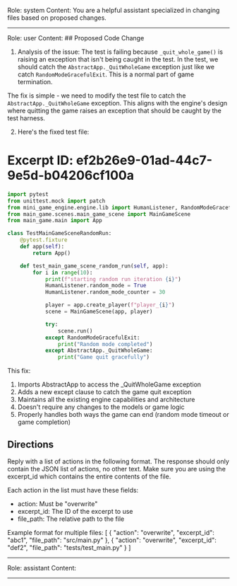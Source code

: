 Role: system
Content: You are a helpful assistant specialized in changing files based on proposed changes.
__________________
Role: user
Content: ## Proposed Code Change
1. Analysis of the issue:
The test is failing because `_quit_whole_game()` is raising an exception that isn't being caught in the test. In the test, we should catch the `AbstractApp._QuitWholeGame` exception just like we catch `RandomModeGracefulExit`. This is a normal part of game termination.

The fix is simple - we need to modify the test file to catch the `AbstractApp._QuitWholeGame` exception. This aligns with the engine's design where quitting the game raises an exception that should be caught by the test harness.

2. Here's the fixed test file:

# Excerpt ID: ef2b26e9-01ad-44c7-9e5d-b04206cf100a
```python main_game/tests/test_main_game_scene.py
import pytest
from unittest.mock import patch
from mini_game_engine.engine.lib import HumanListener, RandomModeGracefulExit, AbstractApp
from main_game.scenes.main_game_scene import MainGameScene
from main_game.main import App

class TestMainGameSceneRandomRun:
    @pytest.fixture
    def app(self):
        return App()

    def test_main_game_scene_random_run(self, app):
        for i in range(10):
            print(f"starting random run iteration {i}")
            HumanListener.random_mode = True
            HumanListener.random_mode_counter = 30

            player = app.create_player(f"player_{i}")
            scene = MainGameScene(app, player)

            try:
                scene.run()
            except RandomModeGracefulExit:
                print("Random mode completed")
            except AbstractApp._QuitWholeGame:
                print("Game quit gracefully")
```

This fix:
1. Imports AbstractApp to access the _QuitWholeGame exception
2. Adds a new except clause to catch the game quit exception
3. Maintains all the existing engine capabilities and architecture
4. Doesn't require any changes to the models or game logic
5. Properly handles both ways the game can end (random mode timeout or game completion)

## Directions
Reply with a list of actions in the following format. The response should only contain the JSON list of actions, no other text.
Make sure you are using the excerpt_id which contains the entire contents of the file.

Each action in the list must have these fields:
- action: Must be "overwrite"
- excerpt_id: The ID of the excerpt to use
- file_path: The relative path to the file

Example format for multiple files:
[
    {
        "action": "overwrite",
        "excerpt_id": "abc1",
        "file_path": "src/main.py"
    },
    {
        "action": "overwrite",
        "excerpt_id": "def2",
        "file_path": "tests/test_main.py"
    }
]
__________________
Role: assistant
Content: 
__________________

